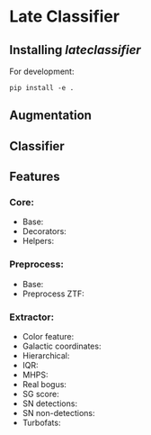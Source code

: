 # Late Classifier

## Installing *lateclassifier*
For development:

```
pip install -e .
```


## Augmentation


## Classifier


## Features

### Core:

- Base:
- Decorators:
- Helpers:

### Preprocess:

- Base:
- Preprocess ZTF:

### Extractor:

- Color feature:
- Galactic coordinates:
- Hierarchical:
- IQR:
- MHPS:
- Real bogus:
- SG score:
- SN detections:
- SN non-detections:
- Turbofats: